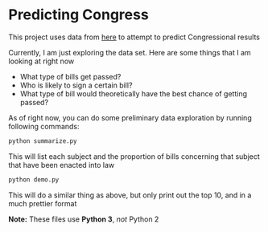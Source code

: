 # Predicting Congress

This project uses data from [here](https://www.govtrack.us/developers/data) to attempt to predict Congressional results

Currently, I am just exploring the data set. Here are some things that I am looking at right now
* What type of bills get passed?
* Who is likely to sign a certain bill?
* What type of bill would theoretically have the best chance of getting passed?

As of right now, you can do some preliminary data exploration by running following commands:

```bash
python summarize.py
```
This will list each subject and the proportion of bills concerning that subject that have been enacted into law

```bash
python demo.py
```
This will do a similar thing as above, but only print out the top 10, and in a much prettier format

**Note:** These files use **Python 3**, *not* Python 2
